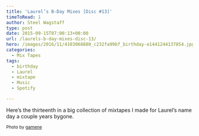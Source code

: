 ```yaml
---
title: 'Laurel’s B-Day Mixes [Disc #13]'
timeToRead: 1 
author: Steel Wagstaff
type: post
date: 2015-09-15T07:00:13+00:00
url: /laurels-b-day-mixes-disc-13/
hero: /images/2016/11/4103068880_c232fa99bf_birthday-e1441244137854.jpg
categories:
  - Mix Tapes
tags:
  - birthday
  - Laurel
  - mixtape
  - Music
  - Spotify

---
```

Here&#8217;s the thirteenth in a big collection of mixtapes I made for Laurel&#8217;s name day a couple years bygone.

<small><a style="text-decoration: none" title="Image inserted by the ImageInject WordPress plugin" href="http://wpinject.com/" rel="nofollow">Photo</a> by <a href="http://www.flickr.com/photos/12670507@N02/4103068880" target="_blank">gamene</a> <a title="Attribution License" href="http://creativecommons.org/licenses/by/2.0/" target="_blank" rel="nofollow"><img src="http://music.steelwagstaff.com/wp-content/plugins/wp-inject/images/cc.png" alt="" /></a></small>